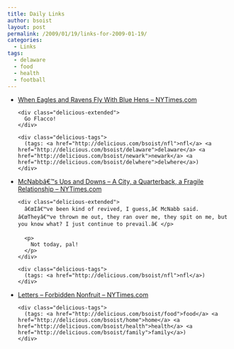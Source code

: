 ```yaml
---
title: Daily Links
author: bsoist
layout: post
permalink: /2009/01/19/links-for-2009-01-19/
categories:
  - Links
tags:
  - delaware
  - food
  - health
  - football
---
```

<ul class="delicious">
  <li>
    <div class="delicious-link">
      <a href="http://www.nytimes.com/2009/01/18/sports/football/18delaware.html?ref=todayspaper">When Eagles and Ravens Fly With Blue Hens &#8211; NYTimes.com</a>
    </div>
    
    <div class="delicious-extended">
      Go Flacco!
    </div>
    
    <div class="delicious-tags">
      (tags: <a href="http://delicious.com/bsoist/nfl">nfl</a> <a href="http://delicious.com/bsoist/delaware">delaware</a> <a href="http://delicious.com/bsoist/newark">newark</a> <a href="http://delicious.com/bsoist/delwhere">delwhere</a>)
    </div>
  </li>
  
  <li>
    <div class="delicious-link">
      <a href="http://www.nytimes.com/2009/01/18/sports/football/18mcnabb.html?ref=todayspaper">McNabbâ€™s Ups and Downs &#8211; A City, a Quarterback, a Fragile Relationship &#8211; NYTimes.com</a>
    </div>
    
    <div class="delicious-extended">
      â€œIâ€™ve been kind of revived, I guess,â€ McNabb said. â€œTheyâ€™ve thrown me out, they ran over me, they spit on me, but you know what? I just continue to prevail.â€ </p> 
      
      <p>
        Not today, pal!
      </p>
    </div>
    
    <div class="delicious-tags">
      (tags: <a href="http://delicious.com/bsoist/nfl">nfl</a>)
    </div>
  </li>
  
  <li>
    <div class="delicious-link">
      <a href="http://www.nytimes.com/2009/01/18/magazine/18letters-t-FORBIDDENNON_LETTERS.html?ref=todayspaper">Letters &#8211; Forbidden Nonfruit &#8211; NYTimes.com</a>
    </div>
    
    <div class="delicious-tags">
      (tags: <a href="http://delicious.com/bsoist/food">food</a> <a href="http://delicious.com/bsoist/home">home</a> <a href="http://delicious.com/bsoist/health">health</a> <a href="http://delicious.com/bsoist/family">family</a>)
    </div>
  </li>
</ul>

